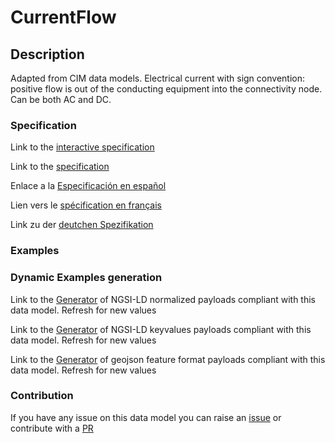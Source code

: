 # CurrentFlow

## Description 

Adapted from CIM data models. Electrical current with sign convention: positive flow is out of the conducting equipment into the connectivity node. Can be both AC and DC.
### Specification

Link to the [interactive specification](https://swagger.lab.fiware.org/?url=https://smart-data-models.github.io/dataModel.EnergyCIM/CurrentFlow/swagger.yaml)

Link to the [specification](https://smart-data-models.github.io/dataModel.EnergyCIM/CurrentFlow/doc/spec.md)

Enlace a la [Especificación en español](https://smart-data-models.github.io/dataModel.EnergyCIM/CurrentFlow/doc/spec_ES.md)

Lien vers le [spécification en français](https://smart-data-models.github.io/dataModel.EnergyCIM/CurrentFlow/doc/spec_FR.md)

Link zu der [deutchen Spezifikation](https://smart-data-models.github.io/dataModel.EnergyCIM/CurrentFlow/doc/spec_DE.md)
### Examples
### Dynamic Examples generation

Link to the [Generator](https://smartdatamodels.org/extra/ngsi-ld_generator_v0.92.php?schemaUrl=https://raw.githubusercontent.com/smart-data-models/dataModel.EnergyCIM/master/CurrentFlow/schema.json&email=info@smartdatamodels.org) of NGSI-LD normalized payloads compliant with this data model. Refresh for new values

Link to the [Generator](https://smartdatamodels.org/extra/ngsi-ld_generator_keyvalues_v0.92.php?schemaUrl=https://raw.githubusercontent.com/smart-data-models/dataModel.EnergyCIM/master/CurrentFlow/schema.json&email=info@smartdatamodels.org) of NGSI-LD keyvalues payloads compliant with this data model. Refresh for new values

Link to the [Generator](https://smartdatamodels.org/extra/geojson_features_generator_v1.0.php?schemaUrl=https://raw.githubusercontent.com/smart-data-models/dataModel.EnergyCIM/master/CurrentFlow/schema.json&email=info@smartdatamodels.org) of geojson feature format payloads compliant with this data model. Refresh for new values
### Contribution

 If you have any issue on this data model you can raise an [issue](https://github.com/smart-data-models/dataModel.EnergyCIM/issues)  or contribute with a [PR](https://github.com/smart-data-models/dataModel.EnergyCIM/pulls)